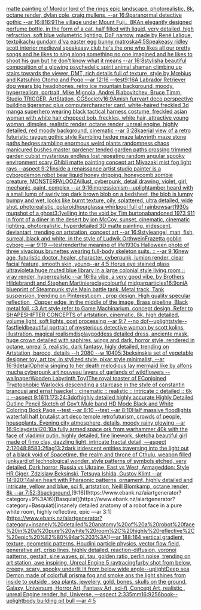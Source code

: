 [matte painting of Mordor lord of the rings epic landscape, photorealistic, 8k, octane render, dylan cole, craig mullens, --ar 16:9](https://www.ebank.nz/aiartgenerator?category=matte%20painting%20of%20Mordor%20lord%20of%20the%20rings%20epic%20landscape%2C%20photorealistic%2C%208k%2C%20octane%20render%2C%20dylan%20cole%2C%20craig%20mullens%2C%20--ar%2016%3A9)[paranormal detective gothic --ar 16:8](https://www.ebank.nz/aiartgenerator?category=paranormal%20detective%20gothic%20--ar%2016%3A8)[16:9](https://www.ebank.nz/aiartgenerator?category=16%3A9)[The village under Mount Fuji，8K](https://www.ebank.nz/aiartgenerator?category=The%20village%20under%20Mount%20Fuji%EF%BC%8C8K)[An elegantly designed perfume bottle, in the form of a cat, half filled with liquid, very detailed, high refraction, soft blue volumetric lighting, DoF narrow, made by René Lalique, text](https://www.ebank.nz/aiartgenerator?category=An%20elegantly%20designed%20perfume%20bottle%2C%20in%20the%20form%20of%20a%20cat%2C%20half%20filled%20with%20liquid%2C%20very%20detailed%2C%20high%20refraction%2C%20soft%20blue%20volumetric%20lighting%2C%20DoF%20narrow%2C%20made%20by%20Ren%C3%A9%20Lalique%2C%20text)[pikachu gundam d'va easter egg bunny matroska](https://www.ebank.nz/aiartgenerator?category=pikachu%20gundam%20d%27va%20easter%20egg%20bunny%20matroska)[4:5](https://www.ebank.nz/aiartgenerator?category=4%3A5)[Speakeasy ridley scott interior medieval speakeasy club he's the one who likes all our pretty songs and he likes to sing along something no one imagined and he likes to shoot his gun but he don't know what it means --ar 16:8](https://www.ebank.nz/aiartgenerator?category=Speakeasy%20ridley%20scott%20interior%20medieval%20speakeasy%20club%20he%27s%20the%20one%20who%20likes%20all%20our%20pretty%20songs%20and%20he%20likes%20to%20sing%20along%20something%20no%20one%20imagined%20and%20he%20likes%20to%20shoot%20his%20gun%20but%20he%20don%27t%20know%20what%20it%20means%20--ar%2016%3A8)[stylish](https://www.ebank.nz/aiartgenerator?category=stylish)[a beautiful composition of a glowing psychedelic spirit animal shaman climbing up stairs towards the viewer, DMT,  rich details full of texture, style by Mœbius and Katsuhiro Otomo and Pogo —ar 12:16 —test](https://www.ebank.nz/aiartgenerator?category=a%20beautiful%20composition%20of%20a%20glowing%20psychedelic%20spirit%20animal%20shaman%20climbing%20up%20stairs%20towards%20the%20viewer%2C%20DMT%2C%20%20rich%20details%20full%20of%20texture%2C%20style%20by%20M%C5%93bius%20and%20Katsuhiro%20Otomo%20and%20Pogo%20%E2%80%94ar%2012%3A16%20%E2%80%94test)[9:16](https://www.ebank.nz/aiartgenerator?category=9%3A16)[A Labrador Retriever dog wears big headphones, retro ice mountain background, moody, hyperrealism, portrait, Mike Mignola, Andrei Riabovitchev, Bruce Timm, Studio TRIGGER, ArtStation, CGSociety](https://www.ebank.nz/aiartgenerator?category=A%20Labrador%20Retriever%20dog%20wears%20big%20headphones%2C%20retro%20ice%20mountain%20background%2C%20moody%2C%20hyperrealism%2C%20portrait%2C%20Mike%20Mignola%2C%20Andrei%20Riabovitchev%2C%20Bruce%20Timm%2C%20Studio%20TRIGGER%2C%20ArtStation%2C%20CGSociety)[16:9](https://www.ebank.nz/aiartgenerator?category=16%3A9)[Amish furry](https://www.ebank.nz/aiartgenerator?category=Amish%20furry)[art deco perspective building tigers](https://www.ebank.nz/aiartgenerator?category=art%20deco%20perspective%20building%20tigers)[mac plus computer](https://www.ebank.nz/aiartgenerator?category=mac%20plus%20computer)[character card, white-haired freckled 3d manga superhero wearing black tactical harness costume, freckled asian woman with white hair chopped bob, freckles, white hair, attractive young woman, dimples, realistic render, octane render, unreal engine, highly detailed, red moody background, cinematic --ar 3:2](https://www.ebank.nz/aiartgenerator?category=character%20card%2C%20white-haired%20freckled%203d%20manga%20superhero%20wearing%20black%20tactical%20harness%20costume%2C%20freckled%20asian%20woman%20with%20white%20hair%20chopped%20bob%2C%20freckles%2C%20white%20hair%2C%20attractive%20young%20woman%2C%20dimples%2C%20realistic%20render%2C%20octane%20render%2C%20unreal%20engine%2C%20highly%20detailed%2C%20red%20moody%20background%2C%20cinematic%20--ar%203%3A2)[8k](https://www.ebank.nz/aiartgenerator?category=8k)[aerial view of a retro futuristic raygun gothic style Rambling hedge maze labyrinth maze stone paths  hedges rambling enormous weird plants randomness chaos manicured bushes master gardener tended garden paths crossing trimmed garden cubist mysterious endless lost repeating random angular spooky environment scary Ghibli matte painting concept art Miyazaki mist fog light rays  --aspect 9:21](https://www.ebank.nz/aiartgenerator?category=aerial%20view%20of%20a%20retro%20futuristic%20raygun%20gothic%20style%20Rambling%20hedge%20maze%20labyrinth%20maze%20stone%20paths%20%20hedges%20rambling%20enormous%20weird%20plants%20randomness%20chaos%20manicured%20bushes%20master%20gardener%20tended%20garden%20paths%20crossing%20trimmed%20garden%20cubist%20mysterious%20endless%20lost%20repeating%20random%20angular%20spooky%20environment%20scary%20Ghibli%20matte%20painting%20concept%20art%20Miyazaki%20mist%20fog%20light%20rays%20%20--aspect%209%3A21)[inside a renaissance artist studio painter is a cyborg](https://www.ebank.nz/aiartgenerator?category=inside%20a%20renaissance%20artist%20studio%20painter%20is%20a%20cyborg)[demon robot bear liquid honey dripping, honeycomb zombie creature, MONSTERPALOOZA](https://www.ebank.nz/aiartgenerator?category=demon%20robot%20bear%20liquid%20honey%20dripping%2C%20honeycomb%20zombie%20creature%2C%20MONSTERPALOOZA)[illust, cyberpunk, detail drawing, violet, girl, mechanic, paint, complex --ar 9:16](https://www.ebank.nz/aiartgenerator?category=illust%2C%20cyberpunk%2C%20detail%20drawing%2C%20violet%2C%20girl%2C%20mechanic%2C%20paint%2C%20complex%20--ar%209%3A16)[impressionism](https://www.ebank.nz/aiartgenerator?category=impressionism)[--uplight](https://www.ebank.nz/aiartgenerator?category=--uplight)[amber heard with a small lump of swirly  top dark brown blob on a bedsheet, the blob is lumpy bumpy and wet, looks like burnt texture, oily, splattered, ultra detailed, wide shot, photorealistic, polaroid](https://www.ebank.nz/aiartgenerator?category=amber%20heard%20with%20a%20small%20lump%20of%20swirly%20%20top%20dark%20brown%20blob%20on%20a%20bedsheet%2C%20the%20blob%20is%20lumpy%20bumpy%20and%20wet%2C%20looks%20like%20burnt%20texture%2C%20oily%2C%20splattered%2C%20ultra%20detailed%2C%20wide%20shot%2C%20photorealistic%2C%20polaroid)[hourglass](https://www.ebank.nz/aiartgenerator?category=hourglass)[a whirlpool full of rainbows](https://www.ebank.nz/aiartgenerator?category=a%20whirlpool%20full%20of%20rainbows)[art](https://www.ebank.nz/aiartgenerator?category=art)[1930s mugshot of a ghost](https://www.ebank.nz/aiartgenerator?category=1930s%20mugshot%20of%20a%20ghost)[3:1](https://www.ebank.nz/aiartgenerator?category=3%3A1)[yelling into the void by Tim burton](https://www.ebank.nz/aiartgenerator?category=yelling%20into%20the%20void%20by%20Tim%20burton)[abandoned 1973 911 in front of a diner in the desert by jon McCoy, sunset, cinematic, cinematic lighting, photorealistic, hyperdetailed 3D matte painting, iridescent, deviantart, trending on artstation, concept art --ar 16:9](https://www.ebank.nz/aiartgenerator?category=abandoned%201973%20911%20in%20front%20of%20a%20diner%20in%20the%20desert%20by%20jon%20McCoy%2C%20sunset%2C%20cinematic%2C%20cinematic%20lighting%2C%20photorealistic%2C%20hyperdetailed%203D%20matte%20painting%2C%20iridescent%2C%20deviantart%2C%20trending%20on%20artstation%2C%20concept%20art%20--ar%2016%3A9)[style](https://www.ebank.nz/aiartgenerator?category=style)[angel, man, fish, surreal, black and white, in the style of Ludwik Orthwein](https://www.ebank.nz/aiartgenerator?category=angel%2C%20man%2C%20fish%2C%20surreal%2C%20black%20and%20white%2C%20in%20the%20style%20of%20Ludwik%20Orthwein)[Frazetta goblin cyborg —ar 9:19 —test](https://www.ebank.nz/aiartgenerator?category=Frazetta%20goblin%20cyborg%20%E2%80%94ar%209%3A19%20%E2%80%94test)[render](https://www.ebank.nz/aiartgenerator?category=render)[the meaning of life](https://www.ebank.nz/aiartgenerator?category=the%20meaning%20of%20life)[1930s Halloween photo of three vivacious brunettes wearing full-body skeleton suits. :: --ar 9:16](https://www.ebank.nz/aiartgenerator?category=1930s%20Halloween%20photo%20of%20three%20vivacious%20brunettes%20wearing%20full-body%20skeleton%20suits.%20%3A%3A%20--ar%209%3A16)[new age, futuristic doctor, healer, character, cyberpunk, lumion render, clear facial feature, smooth skin, young](https://www.ebank.nz/aiartgenerator?category=new%20age%2C%20futuristic%20doctor%2C%20healer%2C%20character%2C%20cyberpunk%2C%20lumion%20render%2C%20clear%20facial%20feature%2C%20smooth%20skin%2C%20young)[--ar 4:5 Horus eye stained glass ultraviolet](https://www.ebank.nz/aiartgenerator?category=--ar%204%3A5%20Horus%20eye%20stained%20glass%20ultraviolet)[](https://www.ebank.nz/aiartgenerator?category=)[a huge muted blue library in a large colonial style living room :: vray render, hyperrealistic --ar 16:9](https://www.ebank.nz/aiartgenerator?category=a%20huge%20muted%20blue%20library%20in%20a%20large%20colonial%20style%20living%20room%20%3A%3A%20vray%20render%2C%20hyperrealistic%20--ar%2016%3A9)[a vibe, a very good vibe, by Brothers Hildebrandt and Stephen Martiniere](https://www.ebank.nz/aiartgenerator?category=a%20vibe%2C%20a%20very%20good%20vibe%2C%20by%20Brothers%20Hildebrandt%20and%20Stephen%20Martiniere)[clay](https://www.ebank.nz/aiartgenerator?category=clay)[colourful,](https://www.ebank.nz/aiartgenerator?category=colourful%2C)[midgar](https://www.ebank.nz/aiartgenerator?category=midgar)[particles](https://www.ebank.nz/aiartgenerator?category=particles)[16:9](https://www.ebank.nz/aiartgenerator?category=16%3A9)[oni](https://www.ebank.nz/aiartgenerator?category=oni)[A blueprint of Steampunk style Main battle tank,  Metal track,  Tank suspension, trending on Pinterest.com  , prop design, High quality specular reflection , Copper  edge, in the middle of the image, Brass pipeline,  Black metal foil,  ::3  Art style refer to Game Machinarium.  concept design, Refer to SHAPESHIFTER CONCEPTS  of artstation, cinematic,  8k, high detailed,  volume light,  soft lights,  post processing    --ar 9:7   --no dof](https://www.ebank.nz/aiartgenerator?category=A%20blueprint%20of%20Steampunk%20style%20Main%20battle%20tank%2C%20%20Metal%20track%2C%20%20Tank%20suspension%2C%20trending%20on%20Pinterest.com%20%20%2C%20prop%20design%2C%20High%20quality%20specular%20reflection%20%2C%20Copper%20%20edge%2C%20in%20the%20middle%20of%20the%20image%2C%20Brass%20pipeline%2C%20%20Black%20metal%20foil%2C%20%20%3A%3A3%20%20Art%20style%20refer%20to%20Game%20Machinarium.%20%20concept%20design%2C%20Refer%20to%20SHAPESHIFTER%20CONCEPTS%20%20of%20artstation%2C%20cinematic%2C%20%208k%2C%20high%20detailed%2C%20%20volume%20light%2C%20%20soft%20lights%2C%20%20post%20processing%20%20%20%20--ar%209%3A7%20%20%20--no%20dof)[--uplight](https://www.ebank.nz/aiartgenerator?category=--uplight)[style](https://www.ebank.nz/aiartgenerator?category=style)[--fast](https://www.ebank.nz/aiartgenerator?category=--fast)[field](https://www.ebank.nz/aiartgenerator?category=field)[beautiful portrait of mysterious detective woman by scott kolins, illustration, magical realism](https://www.ebank.nz/aiartgenerator?category=beautiful%20portrait%20of%20mysterious%20detective%20woman%20by%20scott%20kolins%2C%20illustration%2C%20magical%20realism)[display](https://www.ebank.nz/aiartgenerator?category=display)[goddess detailed dress, anciente mask, huge crown detailed with saphires, wings  and dark, horror style, rendered in octane, unreal 5, realistic, dark fantasy, higly detailed, trending on Artstation, baroco, details --h 2080 --w 1040](https://www.ebank.nz/aiartgenerator?category=goddess%20detailed%20dress%2C%20anciente%20mask%2C%20huge%20crown%20detailed%20with%20saphires%2C%20wings%20%20and%20dark%2C%20horror%20style%2C%20rendered%20in%20octane%2C%20unreal%205%2C%20realistic%2C%20dark%20fantasy%2C%20higly%20detailed%2C%20trending%20on%20Artstation%2C%20baroco%2C%20details%20--h%202080%20--w%201040)[5:3](https://www.ebank.nz/aiartgenerator?category=5%3A3)[beksinski](https://www.ebank.nz/aiartgenerator?category=beksinski)[a set of vegetable designer toy, art toy ,in stylized style, pixar style,minimalist, --ar 16:9](https://www.ebank.nz/aiartgenerator?category=a%20set%20of%20vegetable%20designer%20toy%2C%20art%20toy%20%2Cin%20stylized%20style%2C%20pixar%20style%2Cminimalist%2C%20--ar%2016%3A9)[detail](https://www.ebank.nz/aiartgenerator?category=detail)[Ophelia singing to her death melodious lay mermaid like by alfons mucha cyberpunk art nouveau layers of garlands of wildflowers --wallpaper](https://www.ebank.nz/aiartgenerator?category=Ophelia%20singing%20to%20her%20death%20melodious%20lay%20mermaid%20like%20by%20alfons%20mucha%20cyberpunk%20art%20nouveau%20layers%20of%20garlands%20of%20wildflowers%20--wallpaper)[Wooden Labyrinth Toy](https://www.ebank.nz/aiartgenerator?category=Wooden%20Labyrinth%20Toy)[1](https://www.ebank.nz/aiartgenerator?category=1)[The royal toaster of E](https://www.ebank.nz/aiartgenerator?category=The%20royal%20toaster%20of%20E)[Conjoined Tryptophobic Warlocks descending a staircase in the style of constantin brancusi and ernst haeckel :: cinematic :: realistic :: intricate :: detailed :: 6k :: --aspect 9:16](https://www.ebank.nz/aiartgenerator?category=Conjoined%20Tryptophobic%20Warlocks%20descending%20a%20staircase%20in%20the%20style%20of%20constantin%20brancusi%20and%20ernst%20haeckel%20%3A%3A%20cinematic%20%3A%3A%20realistic%20%3A%3A%20intricate%20%3A%3A%20detailed%20%3A%3A%206k%20%3A%3A%20--aspect%209%3A16)[11:17](https://www.ebank.nz/aiartgenerator?category=11%3A17)[3:2](https://www.ebank.nz/aiartgenerator?category=3%3A2)[4:3](https://www.ebank.nz/aiartgenerator?category=4%3A3)[dof](https://www.ebank.nz/aiartgenerator?category=dof)[highly detailed highly accurate Highly Detailed Outline Pencil Sketch of Gov’t Mule band HD Mode Black and White Coloring Book Page  --test --ar 8:10  --test --ar 8:10](https://www.ebank.nz/aiartgenerator?category=highly%20detailed%20highly%20accurate%20Highly%20Detailed%20Outline%20Pencil%20Sketch%20of%20Gov%E2%80%99t%20Mule%20band%20HD%20Mode%20Black%20and%20White%20Coloring%20Book%20Page%20%20--test%20--ar%208%3A10%20%20--test%20--ar%208%3A10)[Half massive floodlights waterfall half brutalist art deco temple retrofuturism, crowds of people, houseplants. Evening city atmosphere, details, moody rainy glowing --ar 16:9](https://www.ebank.nz/aiartgenerator?category=Half%20massive%20floodlights%20waterfall%20half%20brutalist%20art%20deco%20temple%20retrofuturism%2C%20crowds%20of%20people%2C%20houseplants.%20Evening%20city%20atmosphere%2C%20details%2C%20moody%20rainy%20glowing%20--ar%2016%3A9)[clay](https://www.ebank.nz/aiartgenerator?category=clay)[detail](https://www.ebank.nz/aiartgenerator?category=detail)[20:10](https://www.ebank.nz/aiartgenerator?category=20%3A10)[a fully armed space ork from warhammer 40k with the face of vladimir putin, highly detailed, fine linework, sketch](https://www.ebank.nz/aiartgenerator?category=a%20fully%20armed%20space%20ork%20from%20warhammer%2040k%20with%20the%20face%20of%20vladimir%20putin%2C%20highly%20detailed%2C%20fine%20linework%2C%20sketch)[a beautiful girl made of fimo clay, dazzling light, intricate fractal detail, —aspect 2:1](https://www.ebank.nz/aiartgenerator?category=a%20beautiful%20girl%20made%20of%20fimo%20clay%2C%20dazzling%20light%2C%20intricate%20fractal%20detail%2C%20%E2%80%94aspect%202%3A1)[2048:858](https://www.ebank.nz/aiartgenerator?category=2048%3A858)[3:2](https://www.ebank.nz/aiartgenerator?category=3%3A2)[flag](https://www.ebank.nz/aiartgenerator?category=flag)[1](https://www.ebank.nz/aiartgenerator?category=1)[3:2](https://www.ebank.nz/aiartgenerator?category=3%3A2)[dark iridescent entities traversing into the light out of a black void of Spacetime, the realm and throne of Cthulu, weapon filled junkyard of technological wonder, style patterns of symbols etched, very detailed, Dark horror, Russia vs Ukraine, East vs West, Armageddon: Style HR Giger, Zdzislaw Beksinski, Tetsuya Ishida, Gustov Klimt --ar 14:9](https://www.ebank.nz/aiartgenerator?category=dark%20iridescent%20entities%20traversing%20into%20the%20light%20out%20of%20a%20black%20void%20of%20Spacetime%2C%20the%20realm%20and%20throne%20of%20Cthulu%2C%20weapon%20filled%20junkyard%20of%20technological%20wonder%2C%20style%20patterns%20of%20symbols%20etched%2C%20very%20detailed%2C%20Dark%20horror%2C%20Russia%20vs%20Ukraine%2C%20East%20vs%20West%2C%20Armageddon%3A%20Style%20HR%20Giger%2C%20Zdzislaw%20Beksinski%2C%20Tetsuya%20Ishida%2C%20Gustov%20Klimt%20--ar%2014%3A9)[20:14](https://www.ebank.nz/aiartgenerator?category=20%3A14)[alien heart with Pharaonic patterns, ornament, highly detailed and intricate, yellow and blue, sci fi, artstation, Neill Blomkamp, octane render, 8k --ar 7:5](https://www.ebank.nz/aiartgenerator?category=alien%20heart%20with%20Pharaonic%20patterns%2C%20ornament%2C%20highly%20detailed%20and%20intricate%2C%20yellow%20and%20blue%2C%20sci%20fi%2C%20artstation%2C%20Neill%20Blomkamp%2C%20octane%20render%2C%208k%20--ar%207%3A5)[2:3](https://www.ebank.nz/aiartgenerator?category=2%3A3)[background.](https://www.ebank.nz/aiartgenerator?category=background.)[9:16](https://www.ebank.nz/aiartgenerator?category=9%3A16)[Basquiat](https://www.ebank.nz/aiartgenerator?category=Basquiat)[insanely detailed anatomy of a robot face in a pure white room, highly reflective, epic —ar 3:1](https://www.ebank.nz/aiartgenerator?category=insanely%20detailed%20anatomy%20of%20a%20robot%20face%20in%20a%20pure%20white%20room%2C%20highly%20reflective%2C%20epic%20%E2%80%94ar%203%3A1)[—ar 188:164 vertical gradient, texture, geometric patterns, Houdini particle physics, vector flow field, generative art, crisp lines, highly detailed, reaction-diffusion, voronoi patterns, gestalt, sine waves, pi, tau, golden ratio, perlin noise, trending on art station, awe inspiring, Unreal Engine 5 raytracing](https://www.ebank.nz/aiartgenerator?category=%E2%80%94ar%20188%3A164%20vertical%20gradient%2C%20texture%2C%20geometric%20patterns%2C%20Houdini%20particle%20physics%2C%20vector%20flow%20field%2C%20generative%20art%2C%20crisp%20lines%2C%20highly%20detailed%2C%20reaction-diffusion%2C%20voronoi%20patterns%2C%20gestalt%2C%20sine%20waves%2C%20pi%2C%20tau%2C%20golden%20ratio%2C%20perlin%20noise%2C%20trending%20on%20art%20station%2C%20awe%20inspiring%2C%20Unreal%20Engine%205%20raytracing)[furby shot from below, creepy, scary, spooky underlit lit from below wide angle](https://www.ebank.nz/aiartgenerator?category=furby%20shot%20from%20below%2C%20creepy%2C%20scary%2C%20spooky%20underlit%20lit%20from%20below%20wide%20angle)[--uplight](https://www.ebank.nz/aiartgenerator?category=--uplight)[Deep sea Demon made of colorfull prisma fog and smoke ans the light shines from inside to outside , sea plants, jewelery, gold, bones, skulls on the ground, Galaxy, Universum, Horror Art, Fantasy Art, sci-fi, Concept Art, realistic , unreal Engine render, hd, Universe, —aspect 2:3](https://www.ebank.nz/aiartgenerator?category=Deep%20sea%20Demon%20made%20of%20colorfull%20prisma%20fog%20and%20smoke%20ans%20the%20light%20shines%20from%20inside%20to%20outside%20%2C%20sea%20plants%2C%20jewelery%2C%20gold%2C%20bones%2C%20skulls%20on%20the%20ground%2C%20Galaxy%2C%20Universum%2C%20Horror%20Art%2C%20Fantasy%20Art%2C%20sci-fi%2C%20Concept%20Art%2C%20realistic%20%2C%20unreal%20Engine%20render%2C%20hd%2C%20Universe%2C%20%E2%80%94aspect%202%3A3)[35mm](https://www.ebank.nz/aiartgenerator?category=35mm)[16:9](https://www.ebank.nz/aiartgenerator?category=16%3A9)[256](https://www.ebank.nz/aiartgenerator?category=256)[book](https://www.ebank.nz/aiartgenerator?category=book)[--uplight](https://www.ebank.nz/aiartgenerator?category=--uplight)[body building pit bull —ar 4:5](https://www.ebank.nz/aiartgenerator?category=body%20building%20pit%20bull%20%E2%80%94ar%204%3A5)